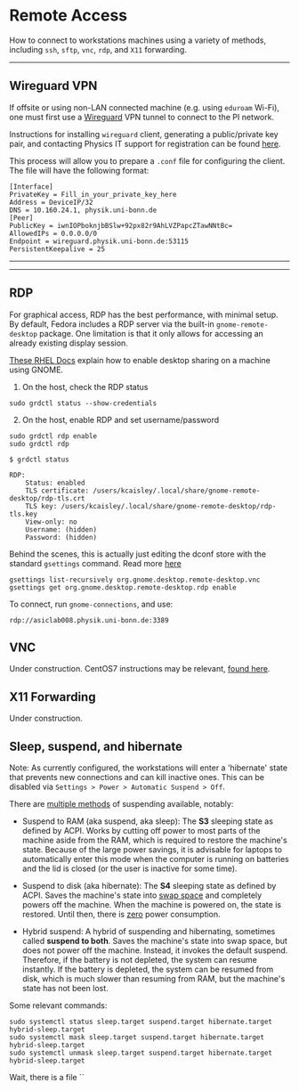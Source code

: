 # Remote Access

How to connect to workstations machines using a variety of methods, including `ssh`, `sftp`, `vnc`, `rdp`, and `X11` forwarding.

---

## Wireguard VPN

If offsite or using non-LAN connected machine (e.g. using `eduroam` Wi-Fi), one must first use a [Wireguard](https://www.wireguard.com/) VPN tunnel to connect to the PI network.

Instructions for installing `wireguard` client, generating a public/private key pair, and contacting Physics IT support for registration can be found [here](https://confluence.team.uni-bonn.de/display/PHYIT/WireGuard+VPN).

This process will allow you to prepare a `.conf` file for configuring the client. The file will have the following format:

```
[Interface]
PrivateKey = Fill_in_your_private_key_here
Address = DeviceIP/32
DNS = 10.160.24.1, physik.uni-bonn.de
[Peer]
PublicKey = iwnIOPboknjbBSlw+92px82r9AhLVZPapcZTawNNtBc=
AllowedIPs = 0.0.0.0/0
Endpoint = wireguard.physik.uni-bonn.de:53115
PersistentKeepalive = 25
```

---


---

## RDP

For graphical access, RDP has the best performance, with minimal setup. By default, Fedora includes a RDP server via the built-in `gnome-remote-desktop` package. One limitation is that it only allows for accessing an already existing display session.

[These RHEL Docs](https://access.redhat.com/documentation/en-us/red_hat_enterprise_linux/9/html/getting_started_with_the_gnome_desktop_environment/remotely-accessing-the-desktop-as-a-single-user_getting-started-with-the-gnome-desktop-environment) explain how to enable desktop sharing on a machine using GNOME.

1. On the host, check the RDP status

```
sudo grdctl status --show-credentials
```

2. On the host, enable RDP and set username/password

```
sudo grdctl rdp enable
sudo grdctl rdp 
```

```
$ grdctl status

RDP:
	Status: enabled
	TLS certificate: /users/kcaisley/.local/share/gnome-remote-desktop/rdp-tls.crt
	TLS key: /users/kcaisley/.local/share/gnome-remote-desktop/rdp-tls.key
	View-only: no
	Username: (hidden)
	Password: (hidden)

```

Behind the scenes, this is actually just editing the dconf store with the standard `gsettings` command. Read more [here](https://askubuntu.com/questions/249887/gconf-dconf-gsettings-and-the-relationship-between-them)

```
gsettings list-recursively org.gnome.desktop.remote-desktop.vnc
gsettings get org.gnome.desktop.remote-desktop.rdp enable
```

To connect, run `gnome-connections`, and use:

```
rdp://asiclab008.physik.uni-bonn.de:3389
```

## VNC

Under construction. CentOS7 instructions may be relevant, [found here](https://linuxize.com/post/how-to-install-and-configure-vnc-on-centos-7/).

## X11 Forwarding

Under construction.

## Sleep, suspend, and hibernate

Note: As currently configured, the workstations will enter a 'hibernate' state that prevents new connections and can kill inactive ones. This can be disabled via `Settings > Power > Automatic Suspend > Off`.

There are [multiple methods](https://docs.kernel.org/admin-guide/pm/sleep-states.html) of suspending available, notably:

- Suspend to RAM (aka suspend, aka sleep): The **S3** sleeping state as defined by ACPI. Works by cutting  off power to most parts of the machine aside from the RAM, which is  required to restore the machine's state. Because of the large power  savings, it is advisable for laptops to automatically enter this mode  when the computer is running on batteries and the lid is closed (or the  user is inactive for some time).

- Suspend to disk (aka hibernate): The **S4** sleeping state as defined by ACPI. Saves the machine's state into [swap space](https://wiki.archlinux.org/title/Swap_space) and completely powers off the machine. When the machine is powered on, the state is restored. Until then, there is [zero](https://en.wikipedia.org/wiki/Standby_power) power consumption.

- Hybrid suspend: A hybrid of suspending and hibernating, sometimes called **suspend to both**. Saves the machine's state into swap space, but does not power off the  machine. Instead, it invokes the default suspend. Therefore, if the  battery is not depleted, the system can resume instantly. If the battery is depleted, the system can be resumed from disk, which is much slower  than resuming from RAM, but the machine's state has not been lost.

Some relevant commands:

```
sudo systemctl status sleep.target suspend.target hibernate.target hybrid-sleep.target
sudo systemctl mask sleep.target suspend.target hibernate.target hybrid-sleep.target
sudo systemctl unmask sleep.target suspend.target hibernate.target hybrid-sleep.target
```

Wait, there is a file ``
